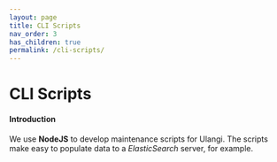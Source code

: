 ```yaml
---
layout: page
title: CLI Scripts
nav_order: 3
has_children: true
permalink: /cli-scripts/
---
```


# CLI Scripts
#### Introduction
We use **NodeJS** to develop maintenance scripts for Ulangi. The scripts make easy to populate data to a *ElasticSearch* server, for example.
